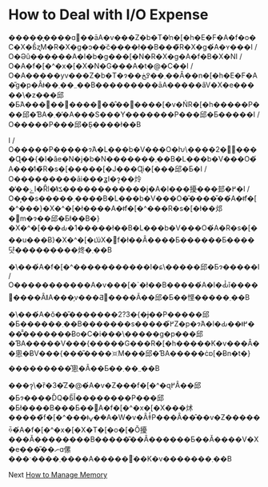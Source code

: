 # How to Deal with I/O Expense
[//]: # (Version:1.0.0)
�����̖����ɑ΂��āA�v���Z�b�T�̓n�[�h�E�F�A�f�o�C�X�Ƃ̒ʐM�R�X�g�ɔ��ׂč����ł��B���̃R�X�g�́A�ʏ���I / O�Əȗ������A�l�b�g���[�N�R�X�g�A�f�B�X�NI / O�A�f�[�^�x�[�X�N�G���A�t�@�C��I / O�A�����уv���Z�b�T�ɂ��܂��ߐڂ��Ȃ��n�[�h�E�F�A�̎g�p�Ȃǂ��܂܂��܂��B���������āA�����ȃV�X�e�����\�z���邱�Ƃ́A���΂��΂������̂������[�v�ŃR�[�h�����P���邱�ƁA�܂��̓A���S���Y�������P���邱�Ƃ�����I / O�����P���邱�Ƃ̖����ł��B

I / O�����P�����ɂ́A�L���b�V���O�ƕ\����2�̔����Ɋ��{�I�ȃe�N�j�b�N�������܂��B�L���b�V���O�́A���̒l�̃R�s�[�����[�J���Ɋi�[���邱�Ƃ�I / O���������āi���ʓI�ɂ͉��炩�̒��ۓI�Ȓl�̓ǂݎ������������j�A�l���擾���邽�߂�I / O�͎��s�����܂����B�L���b�V���O�̑����̌��́A�ǂ̃f�[�^���}�X�^�[�ł����A�ǂ̃f�[�^���R�s�[�ł��邩�𖾊m�ɂ��邱�Ƃł��B�}�X�^�[���Ԃ�1�����ł��B�L���b�V���O�́A�R�s�[���u���Ƀ}�X�^�[�ւ̕ύX�𔽉f�ł��Ȃ����Ƃ������Ƃ����댯���������炵�܂��B

�\���́A�f�[�^�����������I�ɕ\�����邱�Ƃɂ�����I / O�����������A�v���[�`�ł��B�����́A�l�Ԃ̉ǐ��������ȂǁA���̗v���Ƌْ����Ă��邱�Ƃ��悭�����܂��B

�\���́A�ŏ��̎�������2?3�{�ɉ��P�����邱�Ƃ������܂��B�������s�����߂̋Z�p�ɂ́A�l�Ԃ��ǂ߂����̂̑������Ƀo�C�i���\�����g�p���邱�ƁA�����V���{�����G���R�[�h�����K�v���Ȃ��悤�ɃV���{���̎����𑗐M���邱�ƁA�����ċɒ[�Ƀn�t�}���������̂悤�Ȃ��Ƃ��܂܂��܂��B

���ɂ͉\�ȑ�3�̋Z�@�́A�v�Z���f�[�^�ɋ߂Â��邱�Ƃɂ����ĎQ�Ƃ̋Ǐ��������P���邱�Ƃł����B���Ƃ��΁A�f�[�^�x�[�X���炢�����̃f�[�^���ǂݍ��݁A�W�v�Ȃǂ̒P���Ȃ��̂��v�Z�����ꍇ�́A�f�[�^�x�[�X�T�[�o�[�Ŏ擾���Ă��������B�����͂��Ȃ������Ƃ��Ă����V�X�e���̎��ނɑ傫���ˑ����܂����A�����𒲂ׂ��K�v�������܂��B

Next [How to Manage Memory](09-How%20to%20Manage%20Memory.md)